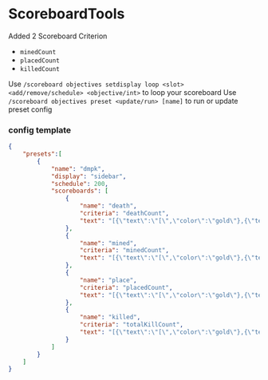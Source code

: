 # ScoreboardTools

Added 2 Scoreboard Criterion

- `minedCount`
- `placedCount`
- `killedCount`

Use `/scoreboard objectives setdisplay loop <slot> <add/remove/schedule> <objective/int>` to loop your scoreboard
Use `/scoreboard objectives preset <update/run> [name]` to run or update preset config

### config template
```json
{
    "presets":[
        {
            "name": "dmpk",
            "display": "sidebar",
            "schedule": 200,
            "scoreboards": [
                {
                    "name": "death",
                    "criteria": "deathCount",
                    "text": "[{\"text\":\"[\",\"color\":\"gold\"},{\"text\":\"死亡榜\",\"color\":\"aqua\"},{\"text\":\"]\",\"color\":\"gold\"}]"
                },
                {
                    "name": "mined",
                    "criteria": "minedCount",
                    "text": "[{\"text\":\"[\",\"color\":\"gold\"},{\"text\":\"挖掘榜\",\"color\":\"aqua\"},{\"text\":\"]\",\"color\":\"gold\"}]"
                },
                {
                    "name": "place",
                    "criteria": "placedCount",
                    "text": "[{\"text\":\"[\",\"color\":\"gold\"},{\"text\":\"放置榜\",\"color\":\"aqua\"},{\"text\":\"]\",\"color\":\"gold\"}]"
                },
                {
                    "name": "killed",
                    "criteria": "totalKillCount",
                    "text": "[{\"text\":\"[\",\"color\":\"gold\"},{\"text\":\"杀生榜\",\"color\":\"aqua\"},{\"text\":\"]\",\"color\":\"gold\"}]"
                }
            ]
        }
    ]
}
```